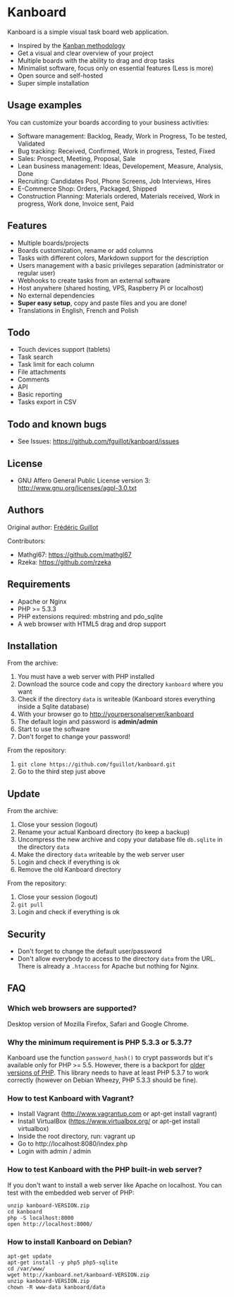 Kanboard
========

Kanboard is a simple visual task board web application.

- Inspired by the [Kanban methodology](http://en.wikipedia.org/wiki/Kanban)
- Get a visual and clear overview of your project
- Multiple boards with the ability to drag and drop tasks
- Minimalist software, focus only on essential features (Less is more)
- Open source and self-hosted
- Super simple installation

Usage examples
--------------

You can customize your boards according to your business activities:

- Software management: Backlog, Ready, Work in Progress, To be tested, Validated
- Bug tracking: Received, Confirmed, Work in progress, Tested, Fixed
- Sales: Prospect, Meeting, Proposal, Sale
- Lean business management: Ideas, Developement, Measure, Analysis, Done
- Recruiting: Candidates Pool, Phone Screens, Job Interviews, Hires
- E-Commerce Shop: Orders, Packaged, Shipped
- Construction Planning: Materials ordered, Materials received, Work in progress, Work done, Invoice sent, Paid

Features
--------

- Multiple boards/projects
- Boards customization, rename or add columns
- Tasks with different colors, Markdown support for the description
- Users management with a basic privileges separation (administrator or regular user)
- Webhooks to create tasks from an external software
- Host anywhere (shared hosting, VPS, Raspberry Pi or localhost)
- No external dependencies
- **Super easy setup**, copy and paste files and you are done!
- Translations in English, French and Polish

Todo
----

- Touch devices support (tablets)
- Task search
- Task limit for each column
- File attachments
- Comments
- API
- Basic reporting
- Tasks export in CSV

Todo and known bugs
-------------------

- See Issues: <https://github.com/fguillot/kanboard/issues>

License
-------

- GNU Affero General Public License version 3: <http://www.gnu.org/licenses/agpl-3.0.txt>

Authors
-------

Original author: [Frédéric Guillot](http://fredericguillot.com/)

Contributors:

- Mathgl67: https://github.com/mathgl67
- Rzeka: https://github.com/rzeka

Requirements
------------

- Apache or Nginx
- PHP >= 5.3.3
- PHP extensions required: mbstring and pdo_sqlite
- A web browser with HTML5 drag and drop support

Installation
------------

From the archive:

1. You must have a web server with PHP installed
2. Download the source code and copy the directory `kanboard` where you want
3. Check if the directory `data` is writeable (Kanboard stores everything inside a Sqlite database)
4. With your browser go to <http://yourpersonalserver/kanboard>
5. The default login and password is **admin/admin**
6. Start to use the software
7. Don't forget to change your password!

From the repository:

1. `git clone https://github.com/fguillot/kanboard.git`
2. Go to the third step just above

Update
------

From the archive:

1. Close your session (logout)
2. Rename your actual Kanboard directory (to keep a backup)
3. Uncompress the new archive and copy your database file `db.sqlite` in the directory `data`
4. Make the directory `data` writeable by the web server user
5. Login and check if everything is ok
6. Remove the old Kanboard directory

From the repository:

1. Close your session (logout)
2. `git pull`
3. Login and check if everything is ok

Security
--------

- Don't forget to change the default user/password
- Don't allow everybody to access to the directory `data` from the URL. There is already a `.htaccess` for Apache but nothing for Nginx.

FAQ
---

### Which web browsers are supported?

Desktop version of Mozilla Firefox, Safari and Google Chrome.

### Why the minimum requirement is PHP 5.3.3 or 5.3.7?

Kanboard use the function `password_hash()` to crypt passwords but it's available only for PHP >= 5.5.
However, there is a backport for [older versions of PHP](https://github.com/ircmaxell/password_compat#requirements).
This library needs to have at least PHP 5.3.7 to work correctly (however on Debian Wheezy, PHP 5.3.3 should be fine).

### How to test Kanboard with Vagrant?

- Install Vagrant (http://www.vagrantup.com or apt-get install vagrant)
- Install VirtualBox (https://www.virtualbox.org/ or apt-get install virtualbox)
- Inside the root directory, run: vagrant up
- Go to http://localhost:8080/index.php
- Login with admin / admin

### How to test Kanboard with the PHP built-in web server?

If you don't want to install a web server like Apache on localhost. You can test with the embedded web server of PHP:

```
unzip kanboard-VERSION.zip
cd kanboard
php -S localhost:8000
open http://localhost:8000/
```

### How to install Kanboard on Debian?

```
apt-get update
apt-get install -y php5 php5-sqlite
cd /var/www/
wget http://kanboard.net/kanboard-VERSION.zip
unzip kanboard-VERSION.zip
chown -R www-data kanboard/data
```
